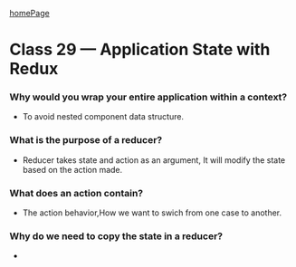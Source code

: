 
[homePage](https://henok-6411.github.io/reading-notes)
# Class 29 — Application State with Redux 


### Why would you wrap your entire application within a context?

  - To avoid nested component data structure.
  
### What is the purpose of a reducer?

 - Reducer takes state and action as an argument, It will modify the state based on the action made.  

### What does an action contain?

- The action behavior,How we want to swich from one case to another. 

### Why do we need to copy the state in a reducer?

- 
